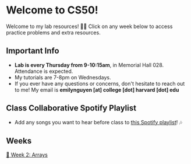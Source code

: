 # Welcome to CS50!
Welcome to my lab resources! 👋🏻 Click on any week below to access practice problems and extra resources.
## Important Info
- **Lab is every Thursday from 9-10:15am**, in Memorial Hall 028. Attendance is expected.
- My tutorials are 7-8pm on Wednesdays.
- If you ever have any questions or concerns, don't hesitate to reach out to me! My email is **emilynguyen [at] college [dot] harvard [dot] edu**
## Class Collaborative Spotify Playlist
- Add any songs you want to hear before class to [this Spotify playlist](https://open.spotify.com/playlist/71e3OkAZe6tm95uWz5yblC?si=2cbc941999074d1a)! 🎶 
## Weeks
[📝 Week 2: Arrays](https://github.com/emnguyen/cs50/blob/main/weeks/week2.md)
